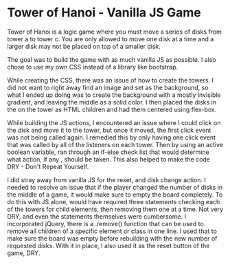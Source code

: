 # Tower of Hanoi - Vanilla JS Game

Tower of Hanoi is a logic game where you must move a series of disks from tower a to tower c. You are only allowed to move one disk at a time and a larger disk may not be placed on top of a smaller disk.

The goal was to build the game with as much vanilla JS as possible. I also chose to use my own CSS instead of a library like bootstrap.

While creating the CSS, there was an issue of how to create the towers. I did not want to right away find an image and set as the background, so what I ended up doing was to create the background with a mostly invisible gradient, and leaving the middle as a solid color. I then placed the disks in the on the tower as HTML children and had them centered using flex-box.

While building the JS actions, I encountered an issue where I could click on the disk and move it to the tower, but once it moved, the first click event was not being called again. I remedied this by only having one click event that was called by all of the listeners on each tower. Then by using an active boolean variable, ran through an if-else check list that would determine what action, if any , should be taken. This also helped to make the code DRY - Don't Repeat Yourself.

I did stray away from vanilla JS for the reset, and disk change action. I needed to resolve an issue that if the player changed the number of disks in the middle of a game, it would make sure to empty the board completely. To do this with JS alone, would have required three statements checking each of the towers for child elements, then removing them one at a time. Not very DRY, and even the statements themselves were cumbersome. I incorporated jQuery, there is a .remove() function that can be used to remove all children of a specific element or class in one line. I used that to make sure the board was empty before rebuilding with the new number of requested disks. With it in place, I also used it as the reset button of the game, DRY.
